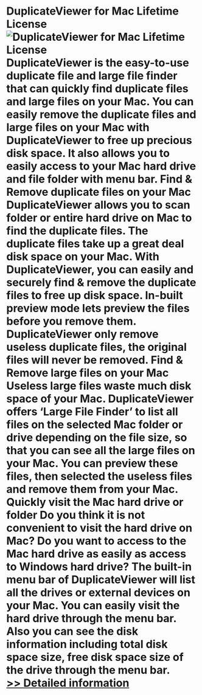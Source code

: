# DuplicateViewer for Mac Lifetime License<br />![DuplicateViewer for Mac Lifetime License](https://mycommerce.akamaized.net/api/pimages/P300915450/BIG/300915450.PNG)<br />DuplicateViewer is the easy-to-use duplicate file and large file finder that can quickly find duplicate files and large files on your Mac. You can easily remove the duplicate files and large files on your Mac with DuplicateViewer to free up precious disk space. It also allows you to easily access to your Mac hard drive and file folder with menu bar. Find & Remove duplicate files on your Mac DuplicateViewer allows you to scan folder or entire hard drive on Mac to find the duplicate files. The duplicate files take up a great deal disk space on your Mac. With DuplicateViewer, you can easily and securely find & remove the duplicate files to free up disk space. In-built preview mode lets preview the files before you remove them. DuplicateViewer only remove useless duplicate files, the original files will never be removed. Find & Remove large files on your Mac Useless large files waste much disk space of your Mac. DuplicateViewer offers ‘Large File Finder’ to list all files on the selected Mac folder or drive depending on the file size, so that you can see all the large files on your Mac. You can preview these files, then selected the useless files and remove them from your Mac. Quickly visit the Mac hard drive or folder Do you think it is not convenient to visit the hard drive on Mac? Do you want to access to the Mac hard drive as easily as access to Windows hard drive? The built-in menu bar of DuplicateViewer will list all the drives or external devices on your Mac. You can easily visit the hard drive through the menu bar. Also you can see the disk information including total disk space size, free disk space size of the drive through the menu bar.<br />[>> Detailed information](https://secure.shareit.com/shareit/product.html?productid=300915450&affiliateid=200057808)
